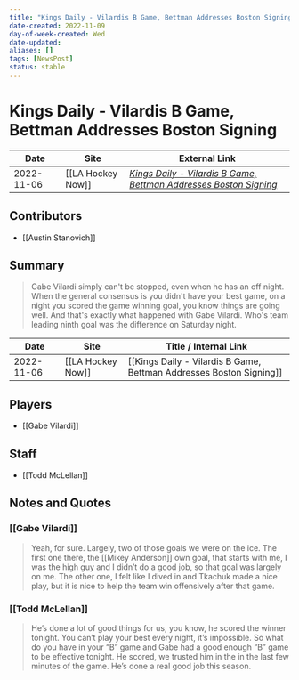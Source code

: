 ```yaml
---
title: "Kings Daily - Vilardis B Game, Bettman Addresses Boston Signing"
date-created: 2022-11-09
day-of-week-created: Wed
date-updated: 
aliases: []
tags: [NewsPost]
status: stable
---
```


# Kings Daily - Vilardis B Game, Bettman Addresses Boston Signing

| Date       | Site              | External Link                                                                                                                                                            |
| ---------- | ----------------- | ------------------------------------------------------------------------------------------------------------------------------------------------------------------------ |
| 2022-11-06 | [[LA Hockey Now]] | [*Kings Daily - Vilardis B Game, Bettman Addresses Boston Signing*](https://www.lahockeynow.com/2022/11/06/kings-daily-vilardis-b-game-bettman-adresses-boston-signing-) |

## Contributors
- [[Austin Stanovich]]

## Summary
> Gabe Vilardi simply can't be stopped, even when he has an off night.
> When the general consensus is you didn't have your best game, on a night you scored the game winning goal, you know things are going well. And that's exactly what happened with Gabe Vilardi. Who's team leading ninth goal was the difference on Saturday night.

| Date       | Site              | Title / Internal Link                                               |
| ---------- | ----------------- | ------------------------------------------------------------------- |
| 2022-11-06 | [[LA Hockey Now]] | [[Kings Daily - Vilardis B Game, Bettman Addresses Boston Signing]] |

## Players
- [[Gabe Vilardi]]

## Staff
- [[Todd McLellan]]

## Notes and Quotes
### [[Gabe Vilardi]]
> Yeah, for sure. Largely, two of those goals we were on the ice. The first one there, the [[Mikey Anderson]] own goal, that starts with me, I was the high guy and I didn’t do a good job, so that goal was largely on me. The other one, I felt like I dived in and Tkachuk made a nice play, but it is nice to help the team win offensively after that game.

### [[Todd McLellan]]
> He’s done a lot of good things for us, you know, he scored the winner tonight. You can’t play your best every night, it’s impossible. So what do you have in your “B” game and Gabe had a good enough “B” game to be effective tonight. He scored, we trusted him in the in the last few minutes of the game. He’s done a real good job this season.

